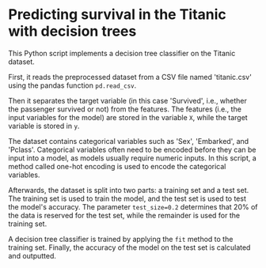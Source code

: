 # Predicting survival in the Titanic with decision trees

This Python script implements a decision tree classifier on the Titanic dataset.

First, it reads the preprocessed dataset from a CSV file named 'titanic.csv' using the pandas function `pd.read_csv`.

Then it separates the target variable (in this case 'Survived', i.e., whether the passenger survived or not) from the features. The features (i.e., the input variables for the model) are stored in the variable `X`, while the target variable is stored in `y`.

The dataset contains categorical variables such as 'Sex', 'Embarked', and 'Pclass'. Categorical variables often need to be encoded before they can be input into a model, as models usually require numeric inputs. In this script, a method called one-hot encoding is used to encode the categorical variables.

Afterwards, the dataset is split into two parts: a training set and a test set. The training set is used to train the model, and the test set is used to test the model's accuracy. The parameter `test_size=0.2` determines that 20% of the data is reserved for the test set, while the remainder is used for the training set.

A decision tree classifier is trained by applying the `fit` method to the training set. Finally, the accuracy of the model on the test set is calculated and outputted.